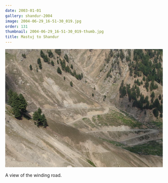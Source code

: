 ```yaml
---
date: 2003-01-01
gallery: shandur-2004
image: 2004-06-29_16-51-30_019.jpg
order: 131
thumbnail: 2004-06-29_16-51-30_019-thumb.jpg
title: Mastuj to Shandur
---
```


![Mastuj to Shandur](./2004-06-29_16-51-30_019.jpg)

A view of the winding road.